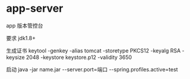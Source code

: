 # app-server
app 版本管控台

要求
    jdk1.8+

生成证书
    keytool -genkey -alias tomcat -storetype PKCS12 -keyalg RSA -keysize 2048 -keystore keystore.p12 -validity 3650
        
启动
    java -jar name.jar --server.port=端口 --spring.profiles.active=test
